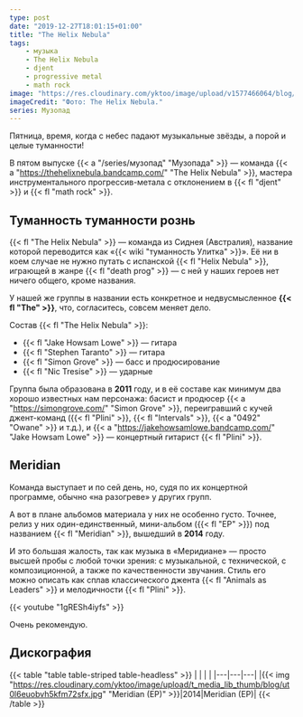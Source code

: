 ```yaml
---
type: post
date: "2019-12-27T18:01:15+01:00"
title: "The Helix Nebula"
tags:
    - музыка
    - The Helix Nebula
    - djent
    - progressive metal
    - math rock
image: "https://res.cloudinary.com/yktoo/image/upload/v1577466064/blog/hp2rnigmfsbvljfc4zxn.jpg"
imageCredit: "Фото: The Helix Nebula."
series: Музопад
---
```


Пятница, время, когда с небес падают музыкальные звёзды, а порой и целые туманности!

В пятом выпуске {{< a "/series/музопад" "Музопада" >}} — команда {{< a "https://thehelixnebula.bandcamp.com/" "The Helix Nebula" >}}, мастера инструментального прогрессив-метала с отклонением в {{< fl "djent" >}} и {{< fl "math rock" >}}.

<!--more-->

## Туманность туманности рознь

{{< fl "The Helix Nebula" >}} — команда из Сиднея (Австралия), название которой переводится как «{{< wiki "туманность Улитка" >}}». Её ни в коем случае не нужно путать с испанской {{< fl "Helix Nebula" >}}, играющей в жанре {{< fl "death prog" >}} — с ней у наших героев нет ничего общего, кроме названия.

У нашей же группы в названии есть конкретное и недвусмысленное **{{< fl "The" >}}**, что, согласитесь, совсем меняет дело.

Состав {{< fl "The Helix Nebula" >}}:

* {{< fl "Jake Howsam Lowe" >}} — гитара
* {{< fl "Stephen Taranto" >}} — гитара
* {{< fl "Simon Grove" >}} — басс и продюсирование
* {{< fl "Nic Tresise" >}} — ударные

Группа была образована в **2011** году, и в её составе как минимум два хорошо известных нам персонажа: басист и продюсер {{< a "https://simongrove.com/" "Simon Grove" >}}, переигравший с кучей джент-команд ({{< fl "Plini" >}}, {{< fl "Intervals" >}}, {{< a "0492" "Owane" >}} и т.д.), и {{< a "https://jakehowsamlowe.bandcamp.com/" "Jake Howsam Lowe" >}} — концертный гитарист {{< fl "Plini" >}}.

## Meridian

Команда выступает и по сей день, но, судя по их концертной программе, обычно «на разогреве» у других групп.

А вот в плане альбомов материала у них не особенно густо. Точнее, релиз у них один-единственный, мини-альбом ({{< fl "EP" >}}) под названием {{< fl "Meridian" >}}, вышедший в **2014** году.

И это большая жалость, так как музыка в «Меридиане» — просто высшей пробы с любой точки зрения: с музыкальной, с технической, с композиционной, а также по качественности звучания. Стиль его можно описать как сплав классического джента {{< fl "Animals as Leaders" >}} и мелодичности {{< fl "Plini" >}}.

{{< youtube "1gRESh4iyfs" >}}

Очень рекомендую.

## Дискография

{{< table "table table-striped table-headless" >}}
|   |   |   |
|---|---|---|
|{{< img "https://res.cloudinary.com/yktoo/image/upload/t_media_lib_thumb/blog/ut0l6euobvh5kfm72sfx.jpg" "Meridian (EP)" >}}|2014|Meridian (EP)|
{{< /table >}}
